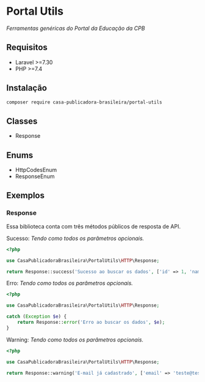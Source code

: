# Portal Utils
 _Ferramentas genéricas do Portal da Educação da CPB_

## Requisitos

- Laravel >=7.30
- PHP >=7.4

## Instalação

```sh
composer require casa-publicadora-brasileira/portal-utils
```

## Classes

- Response

## Enums

- HttpCodesEnum
- ResponseEnum

## Exemplos

### Response

Essa biblioteca conta com três métodos públicos de resposta de API.

Sucesso:
_Tendo como todos os parâmetros opcionais._

```php
<?php

use CasaPublicadoraBrasileira\PortalUtils\HTTP\Response;

return Response::success('Sucesso ao buscar os dados', ['id' => 1, 'name' => 'Teste']);
```


Erro:
_Tendo como todos os parâmetros opcionais._

```php
<?php

use CasaPublicadoraBrasileira\PortalUtils\HTTP\Response;

catch (Exception $e) {
    return Response::error('Erro ao buscar os dados', $e);
}
```


Warning:
_Tendo como todos os parâmetros opcionais._

```php
<?php

use CasaPublicadoraBrasileira\PortalUtils\HTTP\Response;

return Response::warning('E-mail já cadastrado', ['email' => 'teste@teste.com'], [], 200);
```
